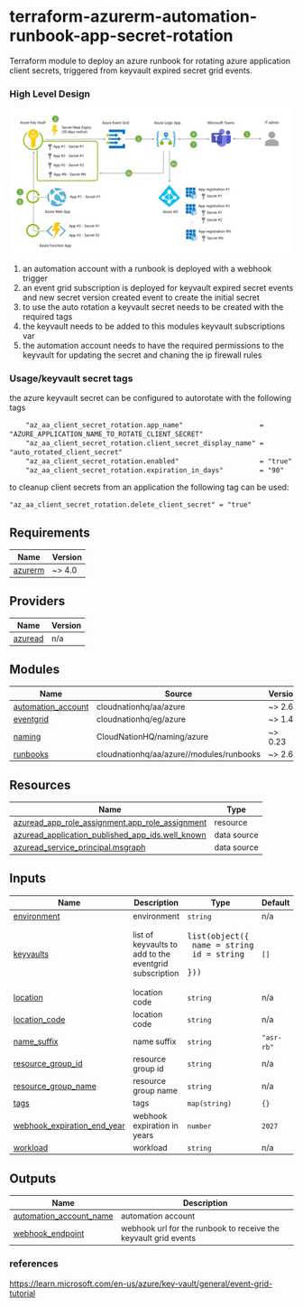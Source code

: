 # terraform-azurerm-automation-runbook-app-secret-rotation
Terraform module to deploy an azure runbook for rotating azure application client secrets, triggered from keyvault expired secret grid events.

### High Level Design

![Solution high Level Design](./media/high_level_design.png)

1. an automation account with a runbook is deployed with a webhook trigger
2. an event grid subscription is deployed for keyvault expired secret events and
   new secret version created event to create the initial secret
3. to use the auto rotation a keyvault secret needs to be created with the required tags
4. the keyvault needs to be added to this modules keyvault subscriptions var
5. the automation account needs to have the required permissions to the keyvault for updating the secret and chaning the ip firewall rules

### Usage/keyvault secret tags

the azure keyvault secret can be configured to autorotate with the following tags

```
    "az_aa_client_secret_rotation.app_name"                   = "AZURE_APPLICATION_NAME_TO_ROTATE_CLIENT_SECRET"
    "az_aa_client_secret_rotation.client_secret_display_name" = "auto_rotated_client_secret"
    "az_aa_client_secret_rotation.enabled"                    = "true"
    "az_aa_client_secret_rotation.expiration_in_days"         = "90"
```

to cleanup  client secrets from an application the following tag can be used:

```
"az_aa_client_secret_rotation.delete_client_secret" = "true"
```


<!-- BEGIN_TF_DOCS -->
## Requirements

| Name | Version |
|------|---------|
| <a name="requirement_azurerm"></a> [azurerm](#requirement\_azurerm) | ~> 4.0 |

## Providers

| Name | Version |
|------|---------|
| <a name="provider_azuread"></a> [azuread](#provider\_azuread) | n/a |

## Modules

| Name | Source | Version |
|------|--------|---------|
| <a name="module_automation_account"></a> [automation\_account](#module\_automation\_account) | cloudnationhq/aa/azure | ~> 2.6 |
| <a name="module_eventgrid"></a> [eventgrid](#module\_eventgrid) | cloudnationhq/eg/azure | ~> 1.4 |
| <a name="module_naming"></a> [naming](#module\_naming) | CloudNationHQ/naming/azure | ~> 0.23 |
| <a name="module_runbooks"></a> [runbooks](#module\_runbooks) | cloudnationhq/aa/azure//modules/runbooks | ~> 2.6 |

## Resources

| Name | Type |
|------|------|
| [azuread_app_role_assignment.app_role_assignment](https://registry.terraform.io/providers/hashicorp/azuread/latest/docs/resources/app_role_assignment) | resource |
| [azuread_application_published_app_ids.well_known](https://registry.terraform.io/providers/hashicorp/azuread/latest/docs/data-sources/application_published_app_ids) | data source |
| [azuread_service_principal.msgraph](https://registry.terraform.io/providers/hashicorp/azuread/latest/docs/data-sources/service_principal) | data source |

## Inputs

| Name | Description | Type | Default | Required |
|------|-------------|------|---------|:--------:|
| <a name="input_environment"></a> [environment](#input\_environment) | environment | `string` | n/a | yes |
| <a name="input_keyvaults"></a> [keyvaults](#input\_keyvaults) | list of keyvaults to add to the eventgrid subscription | <pre>list(object({<br/>    name = string<br/>    id   = string<br/>  }))</pre> | `[]` | no |
| <a name="input_location"></a> [location](#input\_location) | location code | `string` | n/a | yes |
| <a name="input_location_code"></a> [location\_code](#input\_location\_code) | location code | `string` | n/a | yes |
| <a name="input_name_suffix"></a> [name\_suffix](#input\_name\_suffix) | name suffix | `string` | `"asr-rb"` | no |
| <a name="input_resource_group_id"></a> [resource\_group\_id](#input\_resource\_group\_id) | resource group id | `string` | n/a | yes |
| <a name="input_resource_group_name"></a> [resource\_group\_name](#input\_resource\_group\_name) | resource group name | `string` | n/a | yes |
| <a name="input_tags"></a> [tags](#input\_tags) | tags | `map(string)` | `{}` | no |
| <a name="input_webhook_expiration_end_year"></a> [webhook\_expiration\_end\_year](#input\_webhook\_expiration\_end\_year) | webhook expiration in years | `number` | `2027` | no |
| <a name="input_workload"></a> [workload](#input\_workload) | workload | `string` | n/a | yes |

## Outputs

| Name | Description |
|------|-------------|
| <a name="output_automation_account_name"></a> [automation\_account\_name](#output\_automation\_account\_name) | automation account |
| <a name="output_webhook_endpoint"></a> [webhook\_endpoint](#output\_webhook\_endpoint) | webhook url for the runbook to receive the keyvault grid events |
<!-- END_TF_DOCS -->

### references
https://learn.microsoft.com/en-us/azure/key-vault/general/event-grid-tutorial
